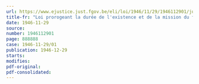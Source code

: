 ```yaml
---
url: https://www.ejustice.just.fgov.be/eli/loi/1946/11/29/1946112901/justel
title-fr: "Loi prorogeant la durée de l'existence et de la mission du fonds bibliothèque Albert 1er, et modifiant certaines dispositions de la loi du 7 mars 1935"
date: 1946-11-29
source:
number: 1946112901
page: 888888
case: 1946-11-29/01
publication: 1946-12-29
starts:
modifies:
pdf-original:
pdf-consolidated:
---
```


